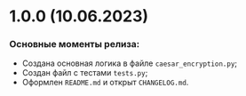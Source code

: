# 1.0.0 (10.06.2023)

### Основные моменты релиза:
- Создана основная логика в файле `caesar_encryption.py`;
- Создан файл с тестами `tests.py`;
- Оформлен `README.md` и открыт `CHANGELOG.md`.